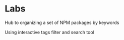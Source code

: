 
# Labs

Hub to organizing a set of NPM packages by keywords

Using interactive tags filter and search tool
